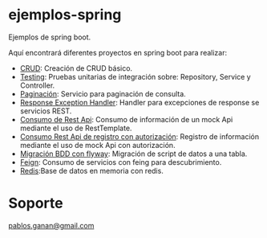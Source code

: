 # ejemplos-spring
Ejemplos de spring boot. 

Aquí encontrará diferentes proyectos en spring boot para realizar: 
* <a href="https://github.com/pgananc/ejemplos-spring/tree/main/crud-sample">CRUD</a>: Creación de CRUD básico.
* <a href="https://github.com/pgananc/ejemplos-spring/tree/main/tests-service/">Testing</a>: Pruebas unitarias de integración sobre: Repository, Service y Controller.
* <a href="https://github.com/pgananc/ejemplos-spring/tree/main/pageable">Paginación</a>: Servicio para paginación de consulta.
* <a href="https://github.com/pgananc/ejemplos-spring/tree/main/response-exception-handler">Response Exception Handler</a>: Handler para excepciones de response se servicios REST.
* <a href="https://github.com/pgananc/ejemplos-spring/tree/main/consume-rest-api">Consumo de Rest Api</a>: Consumo de información de un mock Api mediante el uso de RestTemplate.
* <a href="https://github.com/pgananc/ejemplos-spring/tree/main/consume-rest-api-authorization">Consumo Rest Api de registro con autorización</a>: Registro de información mediante el uso de mock Api con autorización.
* <a href="https://github.com/pgananc/ejemplos-spring/tree/main/migration-data-flyway">Migración BDD con flyway</a>: Migración de script de datos a una tabla.
* <a href="https://github.com/pgananc/ejemplos-spring/tree/main/feign">Feign</a>: Consumo de servicios con feing para descubrimiento.
* <a href="https://github.com/pgananc/ejemplos-spring/tree/main/crud-redis-cache-sample">Redis</a>:Base de datos en memoria con redis.


# Soporte
pablos.ganan@gmail.com

